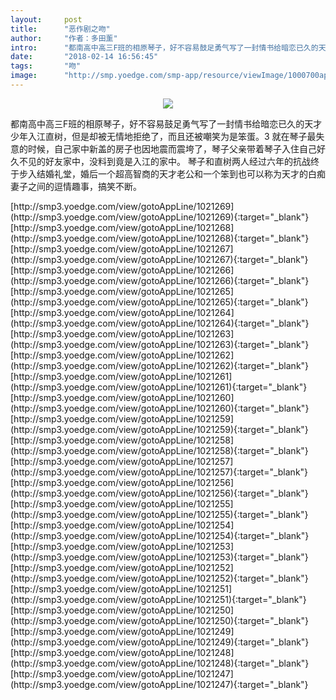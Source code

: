 ```yaml
---
layout:     post
title:      "恶作剧之吻"
author:     "作者：多田薰"
intro:      "都南高中高三F班的相原琴子，好不容易鼓足勇气写了一封情书给暗恋已久的天才少年入江直树，但是却被无情地拒绝了，而且还被嘲笑为是笨蛋。3  就在琴子最失意的时候，自己家中新盖的房子也因地震而震垮了，琴子父亲带着琴子入住自己好久不见的好友家中，没料到竟是入江的家中。 琴子和直树两人经过六年的抗战终于步入结婚礼堂，婚后一个超高智商的天才老公和一个笨到也可以称为天才的白痴妻子之间的逗情趣事，搞笑不断。"
date:       "2018-02-14 16:56:45"
tags:       "吻"
image:      "http://smp.yoedge.com/smp-app/resource/viewImage/1000700appline.png"
---
```

<div style="text-align: center">
<p><img src="http://smp.yoedge.com/smp-app/resource/viewImage/1000700appline.png"/></p>
</div>
<p class="post-meta">
<span>都南高中高三F班的相原琴子，好不容易鼓足勇气写了一封情书给暗恋已久的天才少年入江直树，但是却被无情地拒绝了，而且还被嘲笑为是笨蛋。3  就在琴子最失意的时候，自己家中新盖的房子也因地震而震垮了，琴子父亲带着琴子入住自己好久不见的好友家中，没料到竟是入江的家中。 琴子和直树两人经过六年的抗战终于步入结婚礼堂，婚后一个超高智商的天才老公和一个笨到也可以称为天才的白痴妻子之间的逗情趣事，搞笑不断。</span>
</p>
[http://smp3.yoedge.com/view/gotoAppLine/1021269](http://smp3.yoedge.com/view/gotoAppLine/1021269){:target="_blank"}
[http://smp3.yoedge.com/view/gotoAppLine/1021268](http://smp3.yoedge.com/view/gotoAppLine/1021268){:target="_blank"}
[http://smp3.yoedge.com/view/gotoAppLine/1021267](http://smp3.yoedge.com/view/gotoAppLine/1021267){:target="_blank"}
[http://smp3.yoedge.com/view/gotoAppLine/1021266](http://smp3.yoedge.com/view/gotoAppLine/1021266){:target="_blank"}
[http://smp3.yoedge.com/view/gotoAppLine/1021265](http://smp3.yoedge.com/view/gotoAppLine/1021265){:target="_blank"}
[http://smp3.yoedge.com/view/gotoAppLine/1021264](http://smp3.yoedge.com/view/gotoAppLine/1021264){:target="_blank"}
[http://smp3.yoedge.com/view/gotoAppLine/1021263](http://smp3.yoedge.com/view/gotoAppLine/1021263){:target="_blank"}
[http://smp3.yoedge.com/view/gotoAppLine/1021262](http://smp3.yoedge.com/view/gotoAppLine/1021262){:target="_blank"}
[http://smp3.yoedge.com/view/gotoAppLine/1021261](http://smp3.yoedge.com/view/gotoAppLine/1021261){:target="_blank"}
[http://smp3.yoedge.com/view/gotoAppLine/1021260](http://smp3.yoedge.com/view/gotoAppLine/1021260){:target="_blank"}
[http://smp3.yoedge.com/view/gotoAppLine/1021259](http://smp3.yoedge.com/view/gotoAppLine/1021259){:target="_blank"}
[http://smp3.yoedge.com/view/gotoAppLine/1021258](http://smp3.yoedge.com/view/gotoAppLine/1021258){:target="_blank"}
[http://smp3.yoedge.com/view/gotoAppLine/1021257](http://smp3.yoedge.com/view/gotoAppLine/1021257){:target="_blank"}
[http://smp3.yoedge.com/view/gotoAppLine/1021256](http://smp3.yoedge.com/view/gotoAppLine/1021256){:target="_blank"}
[http://smp3.yoedge.com/view/gotoAppLine/1021255](http://smp3.yoedge.com/view/gotoAppLine/1021255){:target="_blank"}
[http://smp3.yoedge.com/view/gotoAppLine/1021254](http://smp3.yoedge.com/view/gotoAppLine/1021254){:target="_blank"}
[http://smp3.yoedge.com/view/gotoAppLine/1021253](http://smp3.yoedge.com/view/gotoAppLine/1021253){:target="_blank"}
[http://smp3.yoedge.com/view/gotoAppLine/1021252](http://smp3.yoedge.com/view/gotoAppLine/1021252){:target="_blank"}
[http://smp3.yoedge.com/view/gotoAppLine/1021251](http://smp3.yoedge.com/view/gotoAppLine/1021251){:target="_blank"}
[http://smp3.yoedge.com/view/gotoAppLine/1021250](http://smp3.yoedge.com/view/gotoAppLine/1021250){:target="_blank"}
[http://smp3.yoedge.com/view/gotoAppLine/1021249](http://smp3.yoedge.com/view/gotoAppLine/1021249){:target="_blank"}
[http://smp3.yoedge.com/view/gotoAppLine/1021248](http://smp3.yoedge.com/view/gotoAppLine/1021248){:target="_blank"}
[http://smp3.yoedge.com/view/gotoAppLine/1021247](http://smp3.yoedge.com/view/gotoAppLine/1021247){:target="_blank"}


